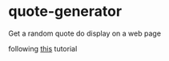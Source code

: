 # quote-generator
Get a random quote do display on a web page

following [this](https://www.freecodecamp.org/news/creating-a-bare-bones-quote-generator-with-javascript-and-html-for-absolute-beginners-5264e1725f08/) tutorial
